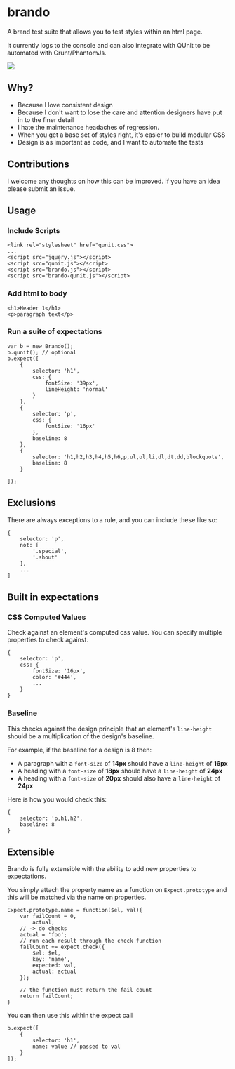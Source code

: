 brando
======

A brand test suite that allows you to test styles within an html page.

It currently logs to the console and can also integrate with QUnit to be
automated with Grunt/PhantomJs.

![](https://lh4.googleusercontent.com/-HK5YXZtMxTQ/UT2aIwkh-OI/AAAAAAAAvaU/UrJUFZrzXZQ/s640/brandolog.png)

## Why?

 - Because I love consistent design
 - Because I don't want to lose the care and attention designers have put in to the finer detail
 - I hate the maintenance headaches of regression.
 - When you get a base set of styles right, it's easier to build modular CSS
 - Design is as important as code, and I want to automate the tests

## Contributions

I welcome any thoughts on how this can be improved. If you have an idea please submit an issue.

## Usage

### Include Scripts

    <link rel="stylesheet" href="qunit.css">
    ...
    <script src="jquery.js"></script>
    <script src="qunit.js"></script>
    <script src="brando.js"></script>
    <script src="brando-qunit.js"></script>

### Add html to body

    <h1>Header 1</h1>
    <p>paragraph text</p>

### Run a suite of expectations

    var b = new Brando();
    b.qunit(); // optional
    b.expect([
        {
            selector: 'h1',
            css: {
                fontSize: '39px',
                lineHeight: 'normal'
            }
        },
        {
            selector: 'p',
            css: {
                fontSize: '16px'
            },
            baseline: 8
        },
        {
            selector: 'h1,h2,h3,h4,h5,h6,p,ul,ol,li,dl,dt,dd,blockquote',
            baseline: 8
        }
        
    ]);

## Exclusions

There are always exceptions to a rule, and you can include these like so:

    {
        selector: 'p',
        not: [
            '.special',
            '.shout'
        ],
        ...
    ]

## Built in expectations

### CSS Computed Values

Check against an element's computed css value. You can specify multiple properties to check against.

    {
        selector: 'p',
        css: {
            fontSize: '16px',
            color: '#444',
            ...
        }
    }

### Baseline

This checks against the design principle that an element's `line-height` should be a multiplication of the design's baseline.

For example, if the baseline for a design is 8 then:

 - A paragraph with a `font-size` of __14px__ should have a `line-height` of __16px__
 - A heading with a `font-size` of __18px__ should have a `line-height` of __24px__
 - A heading with a `font-size` of __20px__ should also have a `line-height` of __24px__

Here is how you would check this:

    {
        selector: 'p,h1,h2',
        baseline: 8
    }


## Extensible

Brando is fully extensible with the ability to add new properties to expectations.

You simply attach the property name as a function on `Expect.prototype` and this will be matched via the name on properties.

    Expect.prototype.name = function($el, val){
        var failCount = 0,
            actual;
        // -> do checks
        actual = 'foo';
        // run each result through the check function
        failCount += expect.check({
            $el: $el,
            key: 'name',
            expected: val,
            actual: actual
        });
        
        // the function must return the fail count
        return failCount;
    }

You can then use this within the expect call

    b.expect([
        {
            selector: 'h1',
            name: value // passed to val
        }
    ]);


